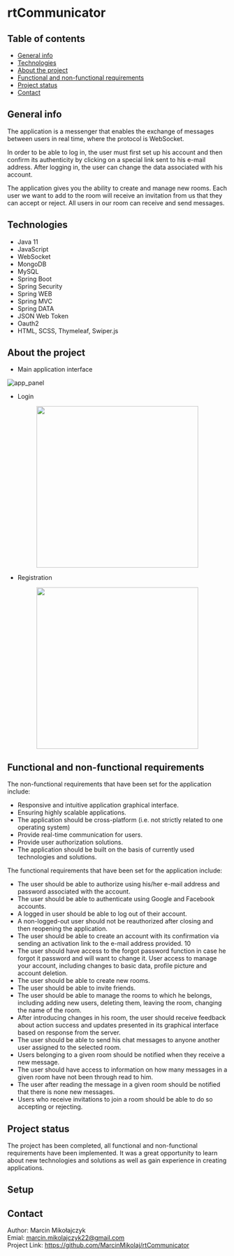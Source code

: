 # rtCommunicator

## Table of contents
* [General info](#general-info)
* [Technologies](#technologies)
* [About the project](#about-the-project)
* [Functional and non-functional requirements](#functional-and-non-functional-requirements)
* [Project status](#project-status)
* [Contact](#contact)

## General info
The application is a messenger that enables the exchange of messages between users in real time, where the protocol is WebSocket.

In order to be able to log in, the user must first set up his account and then confirm its authenticity by clicking on a special link sent to his e-mail address. After logging in, the user can change the data associated with his account.

The application gives you the ability to create and manage new rooms. Each user we want to add to the room will receive an invitation from us that they can accept or reject. All users in our room can receive and send messages.

## Technologies
* Java 11
* JavaScript
* WebSocket
* MongoDB
* MySQL
* Spring Boot
* Spring Security
* Spring WEB
* Spring MVC
* Spring DATA
* JSON Web Token
* Oauth2
* HTML, SCSS, Thymeleaf, Swiper.js

## About the project

* Main application interface

![app_panel](https://user-images.githubusercontent.com/67873349/218342257-174ba860-a279-415f-a6fc-703b91de6913.JPG)

* Login

<p align="center">
  <img src="https://user-images.githubusercontent.com/67873349/218344485-03caaae6-8f55-4621-98b2-67d762c52b4f.JPG" width="370">
</p>


* Registration

<p align="center">
  <img src="https://user-images.githubusercontent.com/67873349/218344570-0f956688-0a4b-49c8-9a6f-fc2d85ed8541.JPG" width="370">
</p>


## Functional and non-functional requirements

The non-functional requirements that have been set for the application include:
* Responsive and intuitive application graphical interface.
* Ensuring highly scalable applications.
* The application should be cross-platform (i.e. not strictly related to one operating system)
* Provide real-time communication for users.
* Provide user authorization solutions.
* The application should be built on the basis of currently used technologies and solutions.



The functional requirements that have been set for the application include:
* The user should be able to authorize using his/her e-mail address and
password associated with the account.
* The user should be able to authenticate using Google and Facebook accounts.
* A logged in user should be able to log out of their account.
* A non-logged-out user should not be reauthorized after
closing and then reopening the application.
* The user should be able to create an account with its confirmation via
sending an activation link to the e-mail address provided.
10
* The user should have access to the forgot password function in case he forgot it
password and will want to change it.
User access to manage your account, including changes to basic data,
profile picture and account deletion.
* The user should be able to create new rooms.
* The user should be able to invite friends.
* The user should be able to manage the rooms to which he belongs, including
adding new users, deleting them, leaving the room, changing the name of the room.
* After introducing changes in his room, the user should receive feedback about
action success and updates presented in its graphical interface based on
response from the server.
* The user should be able to send his chat messages to anyone
another user assigned to the selected room.
* Users belonging to a given room should be notified when they receive a new message.
* The user should have access to information on how many messages in a given room have not been through
read to him.
* The user after reading the message in a given room should be notified that there is none
new messages.
* Users who receive invitations to join a room should be able to do so
accepting or rejecting.

## Project status

The project has been completed, all functional and non-functional requirements have been implemented. It was a great opportunity to learn about new technologies and solutions as well as gain experience in creating applications.

## Setup

## Contact

Author: Marcin Mikołajczyk \
Emial: marcin.mikolajczyk22@gmail.com \
Project Link: https://github.com/MarcinMikolaj/rtCommunicator



